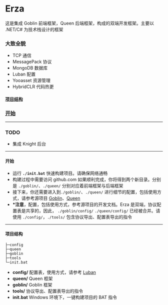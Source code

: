 # Erza
这是集成 Goblin 前端框架，Queen 后端框架，构成的双端开发框架。主要以 .NET/C# 为技术栈设计的框架
### 大致全貌
- TCP 通信
- MessagePack 协议
- MongoDB 数据库
- Luban 配置
- Yooasset 资源管理
- HybridCLR 代码热更

#### [项目结构](#projectdire)
### [开始](#qstart)

---

### TODO
- 集成 Knight 后台

---

#### <span id="qstart">开始</span>
  - 运行 **`./init.bat`** 快速构建项目。请确保网络通畅
  - 构建过程中需要访问 github.com 如果顺利完成，你将得到两个新目录。分别是 `./goblin/`、`./queen/` 分别对应着前端框架与后端框架
  - 接下来，你还需要进入到`./goblin/`、`./queen/` 进行细节的配置，包括使用方式，请参考源项目 [Goblin](https://github.com/wantdabo/goblin)、[Queen](https://github.com/wantdabo/goblin)
  - **\*注意**，配置，包括使用方式，参考源项目的开发文档。Erza 是双端，协议配置表是共享的，因此， `./goblin/config/` `./queen/config/` 已经被合并。请使用  `./config/`，`./tools/` 包含协议导出、配置表导出的指令

---

#### <span id="projectdire">项目结构</span>
```text
├─config
├─queen
├─goblin
├─tools
└─init.bat
```

- **config/** 配置表，使用方式，请参考 [Luban](https://github.com/focus-creative-games/luban)
- **queen/** Queen 框架
- **goblin/** Goblin 框架
- **tools/** 协议导出、配置表导出的指令
- **init.bat** Windows 环境下，一键构建项目的 BAT 指令